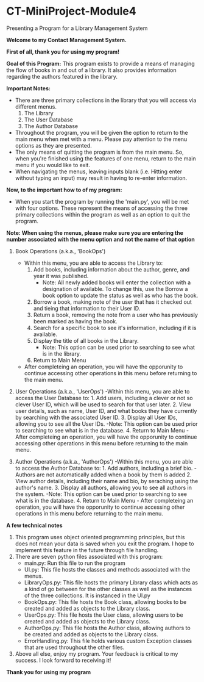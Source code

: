 # CT-MiniProject-Module4
Presenting a Program for a Library Management System

**Welcome to my Contact Management System.**

**First of all, thank you for using my program!**

**Goal of this Program:** 
This program exists to provide a means of managing the flow of books in and out of a library.
It also provides information regarding the authors featured in the library.

**Important Notes:**
- There are three primary collections in the library that you will access via different menus.
    1. The Library
    2. The User Database
    3. The Author Database
- Throughout the program, you will be given the option to return to the main menu when met with a menu. Please pay attention to the menu options as they are presented.
- The only means of quitting the program is from the main menu. So, when you're finished using the features of one menu, return to the main menu if you would like to exit.
- When navigating the menus, leaving inputs blank (i.e. Hitting enter without typing an input) may result in having to re-enter information.

**Now, to the important how to of my program:**

- When you start the program by running the 'main.py', you will be met with four options. These represent the means of accessing the three primary collections within the program as well as an option to quit the program.

**Note: When using the menus, please make sure you are entering the number associated with the menu option and not the name of that option**

1. Book Operations (a.k.a., 'BookOps')
    - Within this menu, you are able to access the Library to: 
        1. Add books, including information about the author, genre, and year it was published.
            - Note: All newly added books will enter the collection with a designation of available. To change this, use the Borrow a book option to update the status as well as who has the book.
        2. Borrow a book, making note of the user that has it checked out and tieing that information to their User ID.
        3. Return a book, removing the note from a user who has previously been marked as having the book.
        4. Search for a specific book to see it's information, including if it is available.
        5. Display the title of all books in the Library.
            - Note: This option can be used prior to searching to see what is in the library.
        6. Return to Main Menu
    - After completeing an operation, you will have the opporunity to continue accessing other operations in this menu before returning to the main menu.

2. User Operations (a.k.a., 'UserOps')
    -Within this menu, you are able to access the User Database to:
        1. Add users, including a clever or not so clever User ID, which will be used to search for that user later.
        2. View user details, such as name, User ID, and what books they have currently by searching with the associated User ID.
        3. Display all User IDs, allowing you to see all the User IDs.
            -Note: This option can be used prior to searching to see what is in the database.
        4. Return to Main Menu
            - After completeing an operation, you will have the opporunity to continue accessing other operations in this menu before returning to the main menu.

3. Author Operations (a.k.a., 'AuthorOps')
    -Within this menu, you are able to access the Author Database to:
        1. Add authors, including a brief bio.
            - Authors are not automatically added when a book by them is added
        2. View author details, including their name and bio, by seraching using the author's name.
        3. Display all authors, allowing you to see all authors in the system.
            -Note: This option can be used prior to searching to see what is in the database.
        4. Return to Main Menu
            - After completeing an operation, you will have the opporunity to continue accessing other operations in this menu before returning to the main menu.

**A few technical notes**

1. This program uses object oriented programming principles, but this does not mean your data is saved when you exit the program. I hope to implement this feature in the future through file handling.
2. There are seven python files associated with this program:
    - main.py: Run this file to run the program
    - UI.py: This file hosts the classes and methods associated with the menus.
    - LibraryOps.py: This file hosts the primary Library class which acts as a kind of go between for the other classes as well as the instances of the three collections. It is instanced in the UI.py
    - BookOps.py: This file hosts the Book class, allowing books to be created and added as objects to the Library class. 
    - UserOps.py: This file hosts the User class, allowing users to be created and added as objects to the Library class.
    - AuthorOps.py: This file hosts the Author class, allowing authors to be created and added as objects to the Library class.
    - ErrorHandling.py: This file holds various custom Exception classes that are used throughout the other files.
3. Above all else, enjoy my program. Your feedback is critical to my success. I look forward to receiving it!

**Thank you for using my program**